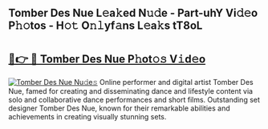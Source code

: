 ## Tomber Des Nue L𝚎a𝚔ed N𝚞𝚍e - Part-uhY Vi𝚍𝚎o P𝚑𝚘tos - H𝚘𝚝 O𝚗𝚕yf𝚊ns L𝚎a𝚔s tT8oL

# <h2><a href="http://kfa18y.oniu.top/?m=Tomber+Des+Nue">🔗👉 🔴 Tomber Des Nue P𝚑ot𝚘𝚜 V𝚒d𝚎o</a></h2>

[![Tomber Des Nue Nu𝚍e𝚜](https://i.imgur.com/0qMVB7G.gif)](http://kfa18y.oniu.top/?m=Tomber+Des+Nue)
Online performer and digital artist Tomber Des Nue, famed for creating and disseminating dance and lifestyle content via solo and collaborative dance performances and short films. Outstanding set designer Tomber Des Nue, known for their remarkable abilities and achievements in creating visually stunning sets.  
